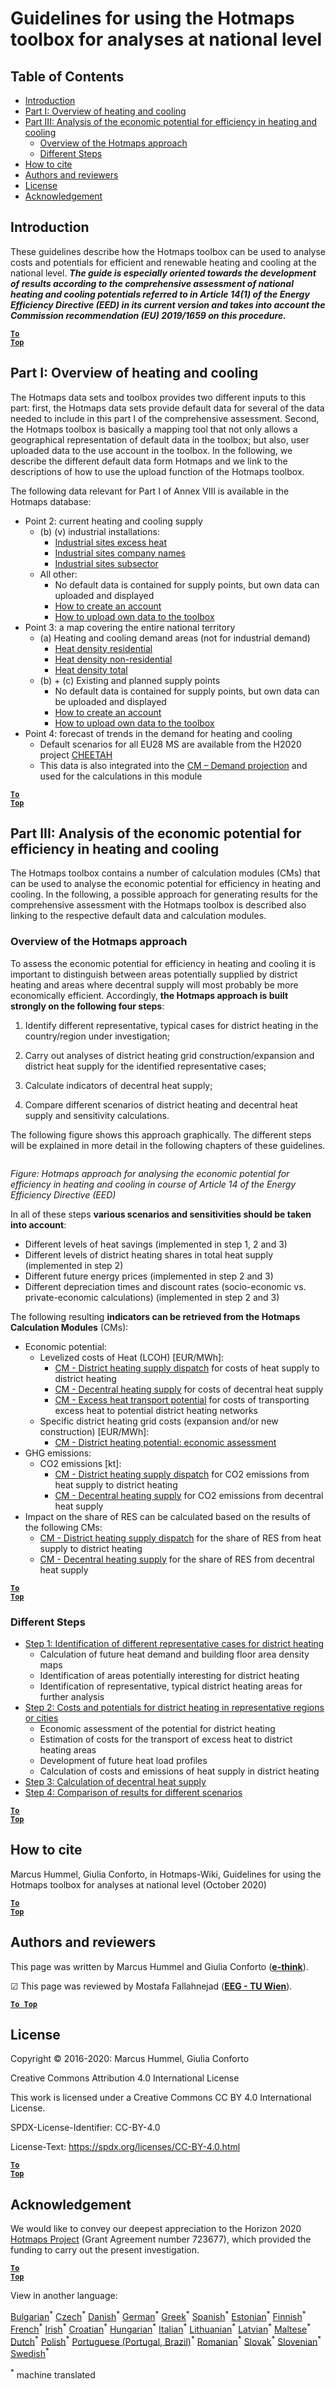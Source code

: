 <h1>Guidelines for using the Hotmaps toolbox for analyses at national level</h1>

## Table of Contents
* [Introduction](#introduction)
* [Part I: Overview of heating and cooling](#part-i-overview-of-heating-and-cooling)
* [Part III: Analysis of the economic potential for efficiency in heating and cooling](#part-iii-analysis-of-the-economic-potential-for-efficiency-in-heating-and-cooling)
  * [Overview of the Hotmaps approach](#part-iii-analysis-of-the-economic-potential-for-efficiency-in-heating-and-cooling_overview-of-the-hotmaps-approach)
  * [Different Steps](#part-iii-analysis-of-the-economic-potential-for-efficiency-in-heating-and-cooling_different-steps)
* [How to cite](#how-to-cite)
* [Authors and reviewers](#authors-and-reviewers)
* [License](#license)
* [Acknowledgement](#acknowledgement)


## Introduction

These guidelines describe how the Hotmaps toolbox can be used to analyse costs and potentials for efficient and renewable heating and cooling at the national level. _**The guide is especially oriented towards the development of results according to the comprehensive assessment of national heating and cooling potentials referred to in Article 14(1) of the Energy Efficiency Directive (EED) in its current version and takes into account the Commission recommendation (EU) 2019/1659 on this procedure.**_


<code><ins>**[To Top](#table-of-contents)**</ins></code>

## Part I: Overview of heating and cooling

The Hotmaps data sets and toolbox provides two different inputs to this part: first, the Hotmaps data sets provide default data for several of the data needed to include in this part I of the comprehensive assessment. Second, the Hotmaps toolbox is basically a mapping tool that not only allows a geographical representation of default data in the toolbox; but also, user uploaded data to the use account in the toolbox. In the following, we describe the different default data form Hotmaps and we link to the descriptions of how to use the upload function of the Hotmaps toolbox.

The following data relevant for Part I of Annex VIII is available in the Hotmaps database:

* Point 2: current heating and cooling supply
  * (b) (v) industrial installations:
    * [Industrial sites excess heat](https://gitlab.com/hotmaps/industrial_sites/industrial_sites_industryBenchmarks)
    * [Industrial sites company names](https://gitlab.com/hotmaps/industrial_sites/industrial_sites_Industrial_Database) 
    * [Industrial sites subsector](https://gitlab.com/hotmaps/industrial_sites/industrial_sites_industryBenchmarks)
  * All other:
    * No default data is contained for supply points, but own data can uploaded and displayed
    * [How to create an account](https://wiki.hotmaps.eu/en/Introduction-to-user-interface)
    * [How to upload own data to the toolbox](https://wiki.hotmaps.eu/en/Data-upload-functionalities)
* Point 3: a map covering the entire national territory
  * (a) Heating and cooling demand areas (not for industrial demand)
    * [Heat density residential](https://gitlab.com/hotmaps/heat/heat_res_curr_density)
    * [Heat density non-residential](https://gitlab.com/hotmaps/heat/heat_nonres_curr_density)
    * [Heat density total](https://gitlab.com/hotmaps/heat/heat_tot_curr_density)
  * (b) + (c) Existing and planned supply points
    * No default data is contained for supply points, but own data can be uploaded and displayed
    * [How to create an account](https://wiki.hotmaps.eu/en/Introduction-to-user-interface)
    * [How to upload own data to the toolbox](https://wiki.hotmaps.eu/en/Data-upload-functionalities)
* Point 4: forecast of trends in the demand for heating and cooling
  * Default scenarios for all EU28 MS are available from the H2020 project [CHEETAH](http://www.cheetah-project.eu/)
  * This data is also integrated into the [CM – Demand projection](https://wiki.hotmaps.eu/en/CM-Demand-projection) and used for the calculations in this module


<code><ins>**[To Top](#table-of-contents)**</ins></code>

## Part III: Analysis of the economic potential for efficiency in heating and cooling

The Hotmaps toolbox contains a number of calculation modules (CMs) that can be used to analyse the economic potential for efficiency in heating and cooling. In the following, a possible approach for generating results for the comprehensive assessment with the Hotmaps toolbox is described also linking to the respective default data and calculation modules.


### Overview of the Hotmaps approach

To assess the economic potential for efficiency in heating and cooling it is important to distinguish between areas potentially supplied by district heating and areas where decentral supply will most probably be more economically efficient. Accordingly, **the Hotmaps approach is built strongly on the following four steps**:

1. Identify different representative, typical cases for district heating in the country/region under investigation;

2. Carry out analyses of district heating grid construction/expansion and district heat supply for the identified representative cases;

3. Calculate indicators of decentral heat supply;

4. Compare different scenarios of district heating and decentral heat supply and sensitivity calculations.

The following figure shows this approach graphically. The different steps will be explained in more detail in the following chapters of these guidelines.

<img src="../images/Hotmaps_ApproachNational_Overview.png" alt=""/>

*Figure: Hotmaps approach for analysing the economic potential for efficiency in heating and cooling in course of Article 14 of the Energy Efficiency Directive (EED)*


In all of these steps **various scenarios and sensitivities should be taken into account**:
* Different levels of heat savings (implemented in step 1, 2 and 3)
* Different levels of district heating shares in total heat supply (implemented in step 2)
* Different future energy prices (implemented in step 2 and 3)
* Different depreciation times and discount rates (socio-economic vs. private-economic calculations) (implemented in step 2 and 3)

The following resulting **indicators can be retrieved from the Hotmaps Calculation Modules** (CMs):

* Economic potential: 
  * Levelized costs of Heat (LCOH) [EUR/MWh]:
    * [CM - District heating supply dispatch](https://wiki.hotmaps.eu/en/CM-District-heating-supply-dispatch) for costs of heat supply to district heating
    * [CM - Decentral heating supply](https://wiki.hotmaps.eu/en/CM-Decentral-heating-supply) for costs of decentral heat supply 
    * [CM - Excess heat transport potential](https://wiki.hotmaps.eu/en/CM-Excess-heat-transport-potential) for costs of transporting excess heat to potential district heating networks
  * Specific district heating grid costs (expansion and/or new construction) [EUR/MWh]:
    * [CM - District heating potential: economic assessment](https://wiki.hotmaps.eu/en/CM-District-heating-potential-economic-assessment)
* GHG emissions:
  * CO2 emissions [kt]:
    * [CM - District heating supply dispatch](https://wiki.hotmaps.eu/en/CM-District-heating-supply-dispatch) for CO2 emissions from heat supply to district heating
    * [CM - Decentral heating supply](https://wiki.hotmaps.eu/en/CM-Decentral-heating-supply) for CO2 emissions from decentral heat supply
* Impact on the share of RES can be calculated based on the results of the following CMs:
  * [CM - District heating supply dispatch](https://wiki.hotmaps.eu/en/CM-District-heating-supply-dispatch) for the share of RES from heat supply to district heating
  * [CM - Decentral heating supply](https://wiki.hotmaps.eu/en/CM-Decentral-heating-supply) for the share of RES from decentral heat supply


<code><ins>**[To Top](#table-of-contents)**</ins></code>

### Different Steps

* [Step 1: Identification of different representative cases for district heating](https://wiki.hotmaps.eu/en/Step-1-Identification-of-different-representative-cases-for-district-heating)
   * Calculation of future heat demand and building floor area density maps
   * Identification of areas potentially interesting for district heating
   * Identification of representative, typical district heating areas for further analysis
* [Step 2: Costs and potentials for district heating in representative regions or cities](https://wiki.hotmaps.eu/en/Step-2-Costs-and-potentials-for-district-heating-in-representative-regions-or-cities)
   * Economic assessment of the potential for district heating
   * Estimation of costs for the transport of excess heat to district heating areas
   * Development of future heat load profiles
   * Calculation of costs and emissions of heat supply in district heating
* [Step 3: Calculation of decentral heat supply](https://wiki.hotmaps.eu/en/Step-3-Calculation-of-decentral-heat-supply)
* [Step 4: Comparison of results for different scenarios](https://wiki.hotmaps.eu/en/Step-4-Comparison-of-results-for-different-scenarios)


<code><ins>**[To Top](#table-of-contents)**</ins></code>

## How to cite

Marcus Hummel, Giulia Conforto, in Hotmaps-Wiki, Guidelines for using the Hotmaps toolbox for analyses at national level (October 2020)


<code><ins>**[To Top](#table-of-contents)**</ins></code>

## Authors and reviewers

This page was written by Marcus Hummel and Giulia Conforto (**[e-think](https://e-think.ac.at)**).

&#9745; This page was reviewed by Mostafa Fallahnejad (**[EEG - TU Wien](https://eeg.tuwien.ac.at/)**).


[**`To Top`**](#table-of-contents)

## License

Copyright © 2016-2020: Marcus Hummel, Giulia Conforto

Creative Commons Attribution 4.0 International License

This work is licensed under a Creative Commons CC BY 4.0 International License.

SPDX-License-Identifier: CC-BY-4.0

License-Text: https://spdx.org/licenses/CC-BY-4.0.html

<code><ins>**[To Top](#table-of-contents)**</ins></code>

## Acknowledgement
We would like to convey our deepest appreciation to the Horizon 2020 [Hotmaps Project](https://www.hotmaps-project.eu) (Grant Agreement number 723677), which provided the funding to carry out the present investigation.

<code><ins>**[To Top](#table-of-contents)**</ins></code>










<!--- THIS IS A SUPER UNIQUE IDENTIFIER -->

View in another language:

 [Bulgarian](../bg/guide-national-level-comprehensive-assessment-eed)<sup>\*</sup> [Czech](../cs/guide-national-level-comprehensive-assessment-eed)<sup>\*</sup> [Danish](../da/guide-national-level-comprehensive-assessment-eed)<sup>\*</sup> [German](../de/guide-national-level-comprehensive-assessment-eed)<sup>\*</sup> [Greek](../el/guide-national-level-comprehensive-assessment-eed)<sup>\*</sup> [Spanish](../es/guide-national-level-comprehensive-assessment-eed)<sup>\*</sup> [Estonian](../et/guide-national-level-comprehensive-assessment-eed)<sup>\*</sup> [Finnish](../fi/guide-national-level-comprehensive-assessment-eed)<sup>\*</sup> [French](../fr/guide-national-level-comprehensive-assessment-eed)<sup>\*</sup> [Irish](../ga/guide-national-level-comprehensive-assessment-eed)<sup>\*</sup> [Croatian](../hr/guide-national-level-comprehensive-assessment-eed)<sup>\*</sup> [Hungarian](../hu/guide-national-level-comprehensive-assessment-eed)<sup>\*</sup> [Italian](../it/guide-national-level-comprehensive-assessment-eed)<sup>\*</sup> [Lithuanian](../lt/guide-national-level-comprehensive-assessment-eed)<sup>\*</sup> [Latvian](../lv/guide-national-level-comprehensive-assessment-eed)<sup>\*</sup> [Maltese](../mt/guide-national-level-comprehensive-assessment-eed)<sup>\*</sup> [Dutch](../nl/guide-national-level-comprehensive-assessment-eed)<sup>\*</sup> [Polish](../pl/guide-national-level-comprehensive-assessment-eed)<sup>\*</sup> [Portuguese (Portugal, Brazil)](../pt/guide-national-level-comprehensive-assessment-eed)<sup>\*</sup> [Romanian](../ro/guide-national-level-comprehensive-assessment-eed)<sup>\*</sup> [Slovak](../sk/guide-national-level-comprehensive-assessment-eed)<sup>\*</sup> [Slovenian](../sl/guide-national-level-comprehensive-assessment-eed)<sup>\*</sup> [Swedish](../sv/guide-national-level-comprehensive-assessment-eed)<sup>\*</sup> 

<sup>\*</sup> machine translated
